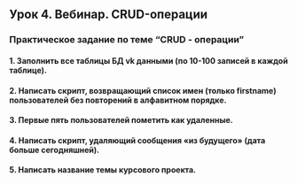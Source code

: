 ## Урок 4. Вебинар. CRUD-операции
### Практическое задание по теме “CRUD - операции”
#### 1. Заполнить все таблицы БД vk данными (по 10-100 записей в каждой таблице).
#### 2. Написать скрипт, возвращающий список имен (только firstname) пользователей без повторений в алфавитном порядке.
#### 3. Первые пять пользователей пометить как удаленные.
#### 4. Написать скрипт, удаляющий сообщения «из будущего» (дата больше сегодняшней).
#### 5. Написать название темы курсового проекта.